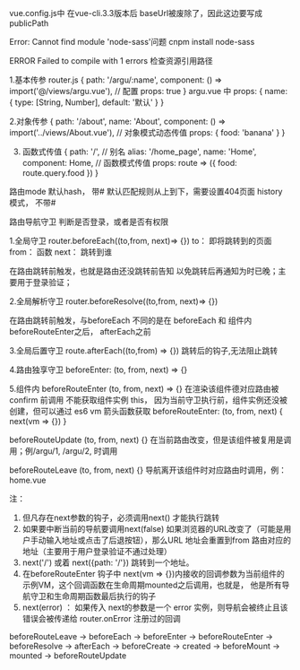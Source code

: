vue.config.js中
在vue-cli.3.3版本后 baseUrl被废除了，因此这边要写成 publicPath

Error: Cannot find module 'node-sass'问题
cnpm install node-sass

ERROR Failed to compile with 1 errors
检查资源引用路径

<!-- 路由组件传参 -->
1.基本传参
router.js
{
  path: '/argu/:name',
  component: () => import('@/views/argu.vue'),
  // 配置
  props: true
}
argu.vue 中
props: {
  name: {
    type: [String, Number],
    default: '默认'
  }
}

2.对象传参
 {
  path: '/about',
  name: 'About',
  component: () => import('../views/About.vue'),
  // 对象模式动态传值
  props: {
    food: 'banana'
  }
}

3. 函数式传值
{
  path: '/',
  // 别名
  alias: '/home_page',
  name: 'Home',
  component: Home,
  // 函数模式传值
  props: route => ({
    food: route.query.food
  })
}

路由mode
默认hash， 带#
默认匹配规则从上到下，需要设置404页面
history 模式， 不带#

路由导航守卫
判断是否登录，或者是否有权限

1.全局守卫
router.beforeEach((to,from, next)=> {})
to： 即将跳转到的页面
from： 函数
next： 跳转到谁

在路由跳转前触发，也就是路由还没跳转前告知  以免跳转后再通知为时已晚；主要用于登录验证；

2.全局解析守卫
router.beforeResolve((to,from, next)=> {})

在路由跳转前触发，与beforeEach 不同的是在  beforeEach 和 组件内 beforeRouteEnter之后， afterEach之前

3.全局后置守卫
route.afterEach((to,from) => {})
跳转后的钩子,无法阻止跳转

4.路由独享守卫
beforeEnter: (to, from, next) => {}

5.组件内 
beforeRouteEnter (to, from, next) => {}
在渲染该组件德对应路由被 confirm 前调用
不能获取组件实例 this， 因为当前守卫执行前，组件实例还没被创建，但可以通过 es6 vm 箭头函数获取
beforeRouteEnter: (to, from, next) {
  next(vm => {})
}

beforeRouteUpdate (to, from, next) {}
在当前路由改变，但是该组件被复用是调用；例/argu/1, /argu/2, 时调用 

beforeRouteLeave (to, from, next) {}
导航离开该组件时对应路由时调用，例：home.vue

注： 
1. 但凡存在next参数的钩子，必须调用next() 才能执行跳转
2. 如果要中断当前的导航要调用next(false) 如果浏览器的URL改变了（可能是用户手动输入地址或点击了后退按钮），那么URL 地址会重置到from 路由对应的地址（主要用于用户登录验证不通过处理）
3. next('/') 或着 next({path: '/'}) 跳转到一个地址。
4. 在beforeRouteEnter 钩子中 next(vm => {})内接收的回调参数为当前组件的示例VM，这个回调函数在生命周期mounted之后调用，也就是， 他是所有导航守卫和生命周期函数最后执行的钩子
5. next(error) ： 如果传入 next的参数是一个 error 实例，则导航会被终止且该错误会被传递给 router.onError 注册过的回调

beforeRouteLeave -> beforeEach -> beforeEnter -> beforeRouteEnter -> beforeResolve -> afterEach -> beforeCreate -> created -> beforeMount -> mounted -> beforeRouteUpdate
